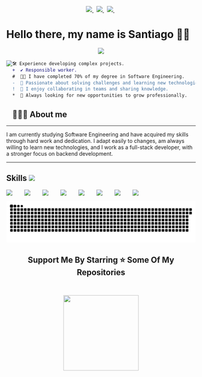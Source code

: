 <!-- If you enjoyed this, please consider giving a star to the repository on my GitHub profile. -->

  <!-- Welcome -->


<p align="center">
  <a href="https://www.linkedin.com/in/santiago-morillo-406388381/">
   <img src="https://img.icons8.com/color/48/000000/linkedin.png" width="3.5%"/>
    </a><span>&nbsp;</span>
  <a href="https://www.instagram.com/santiagomorillodev/">
    <img src="https://img.icons8.com/fluent/48/000000/instagram-new.png" width="3.5%"/>
  </a><span>&nbsp;</span>
  <a href="mailto:santiagomorillodev@gmail.com">
    <img src="https://img.icons8.com/fluent/48/000000/gmail.png" width="3.5%"/>
  </a><span>&nbsp;</span>
</p>


# Hello there, my name is Santiago 👋🏽

  <!-- Typing Text -->
<p align="center">
  <img src="https://readme-typing-svg.herokuapp.com?font=ROBOT&duration=2500&size=20&color=39FF14&background=000000&center=true&vCenter=true&width=490&lines=%3E+I'm+a+Full+Stack+Developer.">
</p>

  <!-- Profile Picture -->
<img align="left" height="150" src="https://media.giphy.com/media/QvpqTCiEcwtvx6wwJK/giphy.gif"/>

  <!-- Description -->
  
```diff
🛠️ Experience developing complex projects.
+  ✔️ Responsible worker.
#  👨‍💻 I have completed 70% of my degree in Software Engineering.
-  🧩 Passionate about solving challenges and learning new technologies.
!  🚀 I enjoy collaborating in teams and sharing knowledge.
*  🔎 Always looking for new opportunities to grow professionally.
```

<h2>👨🏻‍💻 About me</h2>
<hr>
<p>
I am currently studying Software Engineering and have acquired my skills through hard work and dedication. I adapt easily to changes, am always willing to learn new technologies, and I work as a full-stack developer, with a stronger focus on backend development.
</p>

  <!-- Skills and Tools-->
---

## Skills <img src="https://media2.giphy.com/media/QssGEmpkyEOhBCb7e1/giphy.gif?cid=ecf05e47a0n3gi1bfqntqmob8g9aid1oyj2wr3ds3mg700bl&rid=giphy.gif" width=32px>

<!-- Programming Languages -->

<div style="display: flex; gap: 16px; flex-wrap: wrap;">
  <img src="https://cdn.jsdelivr.net/gh/devicons/devicon/icons/html5/html5-original.svg" width="32"/>
  <img src="https://cdn.jsdelivr.net/gh/devicons/devicon/icons/css3/css3-original.svg" width="32"/>
  <img src="https://cdn.jsdelivr.net/gh/devicons/devicon/icons/javascript/javascript-original.svg" width="32"/>
  <img src="https://cdn.jsdelivr.net/gh/devicons/devicon/icons/react/react-original.svg" width="32"/>
  <img src="https://cdn.jsdelivr.net/gh/devicons/devicon/icons/python/python-original.svg" width="32"/>
  <img src="https://cdn.jsdelivr.net/gh/devicons/devicon/icons/fastapi/fastapi-original.svg" width="32"/>
  <img src="https://cdn.jsdelivr.net/gh/devicons/devicon/icons/postgresql/postgresql-original.svg" width="32"/>
  <img src="https://cdn.jsdelivr.net/gh/simple-icons/simple-icons/icons/postman.svg" width="32"/>
</div>
<!-- Tools and Platforms -->

![snake gif](https://github.com/TekyaygilFethi/TekyaygilFethi/blob/output/github-contribution-grid-snake.svg)


<h2 align='center'>Support Me By Starring ⭐ Some Of My Repositories</h2>
<br>
<p align='center'>
<img src="https://media.giphy.com/media/O51MQ3DduOcGW6ofR3/giphy.gif" width="200" height="200" frameBorder="0" class="giphy-embed" allowFullScreen></img></p>
<br>


